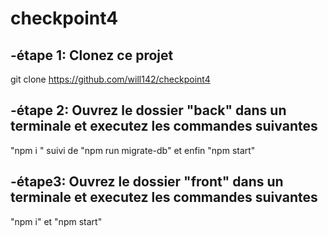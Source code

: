 # checkpoint4

-étape 1: Clonez ce projet
-
git clone https://github.com/will142/checkpoint4


-étape 2: Ouvrez le dossier "back" dans un terminale et executez les commandes suivantes
-
"npm i " suivi de "npm run migrate-db" et enfin "npm start"

-étape3: Ouvrez le dossier "front" dans un terminale et executez les commandes suivantes
-
"npm i" et "npm start"


